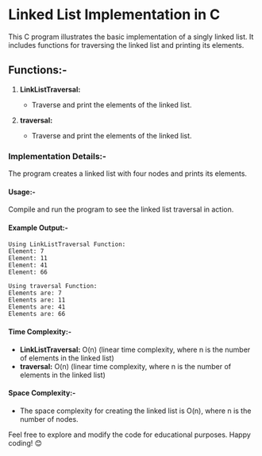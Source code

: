 # Linked List Implementation in C

This C program illustrates the basic implementation of a singly linked list. It includes functions for traversing the linked list and printing its elements.

## Functions:-

1. **LinkListTraversal:**
   - Traverse and print the elements of the linked list.

2. **traversal:**
   - Traverse and print the elements of the linked list.

### Implementation Details:-

The program creates a linked list with four nodes and prints its elements.

#### Usage:-

Compile and run the program to see the linked list traversal in action.

#### Example Output:-

```plaintext
Using LinkListTraversal Function:
Element: 7
Element: 11
Element: 41
Element: 66

Using traversal Function:
Elements are: 7
Elements are: 11
Elements are: 41
Elements are: 66
```

#### Time Complexity:-

- **LinkListTraversal:** O(n) (linear time complexity, where n is the number of elements in the linked list)
- **traversal:** O(n) (linear time complexity, where n is the number of elements in the linked list)

#### Space Complexity:-

- The space complexity for creating the linked list is O(n), where n is the number of nodes.

Feel free to explore and modify the code for educational purposes. Happy coding! 😊
